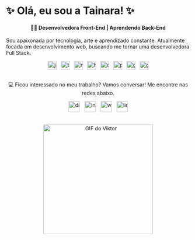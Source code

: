 <h1 align="left">✨ Olá, eu sou a Tainara! ✨</h1>

<h4 align="center">👩‍💻 Desenvolvedora Front-End | Aprendendo Back-End</h4>

<p align="left">Sou apaixonada por tecnologia, arte e aprendizado constante. Atualmente focada em desenvolvimento web, buscando me tornar uma desenvolvedora Full Stack.</p>

<div align="center" style="white-space: nowrap;">
  <img src="https://cdn.jsdelivr.net/gh/devicons/devicon/icons/javascript/javascript-original.svg" alt="javascript logo" style="height:24px; display:inline-block; vertical-align:middle; margin-right:8px;" />
  <img src="https://cdn.jsdelivr.net/gh/devicons/devicon/icons/typescript/typescript-original.svg" alt="typescript logo" style="height:24px; display:inline-block; vertical-align:middle; margin-right:8px;" />
  <img src="https://cdn.jsdelivr.net/gh/devicons/devicon/icons/react/react-original.svg" alt="react logo" style="height:24px; display:inline-block; vertical-align:middle; margin-right:8px;" />
  <img src="https://cdn.jsdelivr.net/gh/devicons/devicon/icons/html5/html5-original.svg" alt="html5 logo" style="height:24px; display:inline-block; vertical-align:middle; margin-right:8px;" />
  <img src="https://cdn.jsdelivr.net/gh/devicons/devicon/icons/css3/css3-original.svg" alt="css3 logo" style="height:24px; display:inline-block; vertical-align:middle; margin-right:8px;" />
  <img src="https://cdn.jsdelivr.net/gh/devicons/devicon/icons/python/python-original.svg" alt="python logo" style="height:24px; display:inline-block; vertical-align:middle; margin-right:8px;" />
  <img src="https://cdn.jsdelivr.net/gh/devicons/devicon/icons/git/git-original.svg" alt="git logo" style="height:24px; display:inline-block; vertical-align:middle; margin-right:8px;" />
  <img src="https://cdn.jsdelivr.net/gh/devicons/devicon/icons/github/github-original.svg" alt="github logo" style="height:24px; display:inline-block; vertical-align:middle;" />
</div>

<br />

<p align="center">💻 Ficou interessado no meu trabalho? Vamos conversar! Me encontre nas redes abaixo.</p>

<div align="center" style="white-space: nowrap;">
  <a href="https://discord.com/channels/@me" target="_blank" style="display:inline-block; margin-right:10px;">
    <img src="https://raw.githubusercontent.com/maurodesouza/profile-readme-generator/master/src/assets/icons/social/discord/default.svg" alt="discord logo" style="height:30px;" />
  </a>
  <a href="https://www.instagram.com/tay_avalon/" target="_blank" style="display:inline-block; margin-right:10px;">
    <img src="https://raw.githubusercontent.com/maurodesouza/profile-readme-generator/master/src/assets/icons/social/instagram/default.svg" alt="instagram logo" style="height:30px;" />
  </a>
  <a href="https://wa.me/qr/63E622LB2YSZH1" target="_blank" style="display:inline-block; margin-right:10px;">
    <img src="https://raw.githubusercontent.com/maurodesouza/profile-readme-generator/master/src/assets/icons/social/whatsapp/default.svg" alt="whatsapp logo" style="height:30px;" />
  </a>
  <a href="https://www.linkedin.com/in/tainara-martinez-6a2519373/" target="_blank" style="display:inline-block;">
    <img src="https://raw.githubusercontent.com/maurodesouza/profile-readme-generator/master/src/assets/icons/social/linkedin/default.svg" alt="linkedin logo" style="height:30px;" />
  </a>
</div>

<br />

<p align="center">
  <img src="https://media4.giphy.com/media/v1.Y2lkPTc5MGI3NjExaDFhb2hkNmZjc2wzYmI5NDJ6eW9wMHVzcGRkejVrbXp1enpsd2FpMiZlcD12MV9pbnRlcm5hbF9naWZfYnlfaWQmY3Q9Zw/uASq98lHjXAjzXjHoU/giphy.gif" alt="GIF do Viktor" width="300" />
</p>
